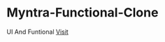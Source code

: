 # Myntra-Functional-Clone
UI And Funtional
[Visit](https://ritik2177.github.io/Myntra-Functional-Clone/)
